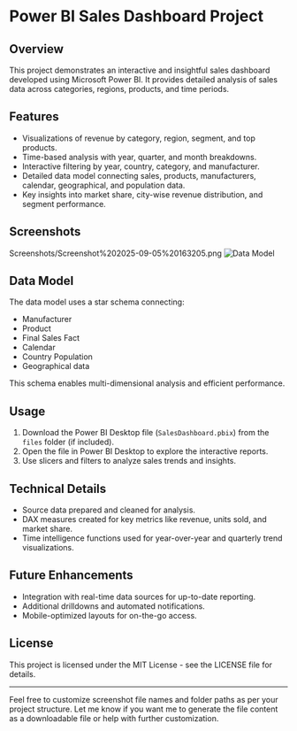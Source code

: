 # Power BI Sales Dashboard Project

## Overview
This project demonstrates an interactive and insightful sales dashboard developed using Microsoft Power BI. It provides detailed analysis of sales data across categories, regions, products, and time periods.

## Features
- Visualizations of revenue by category, region, segment, and top products.
- Time-based analysis with year, quarter, and month breakdowns.
- Interactive filtering by year, country, category, and manufacturer.
- Detailed data model connecting sales, products, manufacturers, calendar, geographical, and population data.
- Key insights into market share, city-wise revenue distribution, and segment performance.

## Screenshots
Screenshots/Screenshot%202025-09-05%20163205.png
![Data Model](screenshots/datamodel.jpg)

## Data Model
The data model uses a star schema connecting:
- Manufacturer
- Product
- Final Sales Fact
- Calendar
- Country Population
- Geographical data

This schema enables multi-dimensional analysis and efficient performance.

## Usage
1. Download the Power BI Desktop file (`SalesDashboard.pbix`) from the `files` folder (if included).
2. Open the file in Power BI Desktop to explore the interactive reports.
3. Use slicers and filters to analyze sales trends and insights.

## Technical Details
- Source data prepared and cleaned for analysis.
- DAX measures created for key metrics like revenue, units sold, and market share.
- Time intelligence functions used for year-over-year and quarterly trend visualizations.

## Future Enhancements
- Integration with real-time data sources for up-to-date reporting.
- Additional drilldowns and automated notifications.
- Mobile-optimized layouts for on-the-go access.

## License
This project is licensed under the MIT License - see the LICENSE file for details.

---

Feel free to customize screenshot file names and folder paths as per your project structure. Let me know if you want me to generate the file content as a downloadable file or help with further customization.
